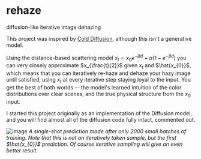 # rehaze
diffusion-like iterative image dehazing

This project was inspired by [Cold Diffusion](https://arxiv.org/abs/2208.09392), although this isn't a generative model.

Using the distance-based scattering model $x_{t} = x_{0} e^{-\beta d} + \alpha (1 - e^{-\beta d})$ you can very closely approximate $x_{\frac{t}{2}}$ given $x_{t}$ and $\hat{x_{0}}$, which means that you can iteratively re-haze and dehaze your hazy image until satisfied, using $x_{t}$ at every iterative step staying loyal to the input. You get the best of both worlds -- the model's learned intuition of the color distributions over clear scenes, and the true physical structure from the $x_{0}$ input. 

I started this project originally as an implementation of the Diffusion model, and you will find almost all of the diffusion code fully intact, commented out.

![image](https://github.com/amancapy/rehaze/assets/111729660/4721a214-4c81-450d-b024-1bf64844f4df)
*A single-shot prediction made after only 2000 small batches of training. Note that this is not an iteratively taken sample, but the first $\hat{x_{0}}$ prediction. Of course iterative sampling will give an *even* better result.*
